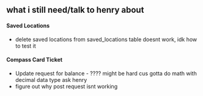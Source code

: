## what i still need/talk to henry about
#### Saved Locations
- delete saved locations from saved_locations table doesnt work, idk how to test it

#### Compass Card Ticket
- Update request for balance - ???? might be hard cus gotta do math with decimal data type ask henry 
- figure out why post request isnt working 



